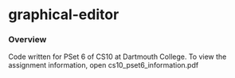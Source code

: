 # graphical-editor

### Overview

Code written for PSet 6 of CS10 at Dartmouth College. To view the assignment information, open cs10_pset6_information.pdf
